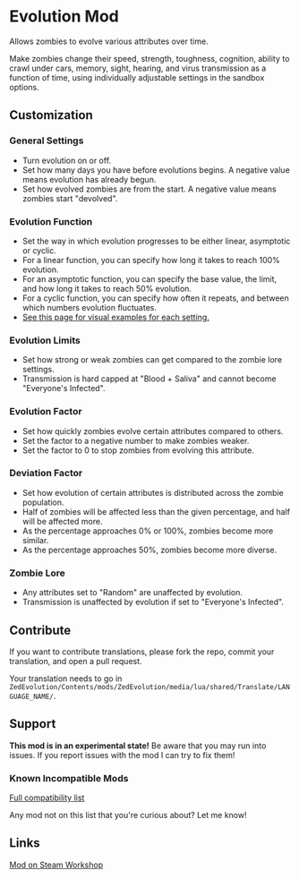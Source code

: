 # Evolution Mod

Allows zombies to evolve various attributes over time.

Make zombies change their speed, strength, toughness, cognition, ability to crawl under cars, memory, sight, hearing, and virus transmission as a function of time, using individually adjustable settings in the sandbox options.

## Customization

### General Settings

- Turn evolution on or off.
- Set how many days you have before evolutions begins. A negative value means evolution has already begun.
- Set how evolved zombies are from the start. A negative value means zombies start "devolved".

### Evolution Function

- Set the way in which evolution progresses to be either linear, asymptotic or cyclic.
- For a linear function, you can specify how long it takes to reach 100% evolution.
- For an asymptotic function, you can specify the base value, the limit, and how long it takes to reach 50% evolution.
- For a cyclic function, you can specify how often it repeats, and between which numbers evolution fluctuates.
- [See this page for visual examples for each setting.](https://github.com/Kayliii/ZedEvolution/wiki/Functions)

### Evolution Limits

- Set how strong or weak zombies can get compared to the zombie lore settings.
- Transmission is hard capped at "Blood + Saliva" and cannot become "Everyone's Infected".

### Evolution Factor

- Set how quickly zombies evolve certain attributes compared to others.
- Set the factor to a negative number to make zombies weaker.
- Set the factor to 0 to stop zombies from evolving this attribute.

### Deviation Factor

- Set how evolution of certain attributes is distributed across the zombie population.
- Half of zombies will be affected less than the given percentage, and half will be affected more.
- As the percentage approaches 0% or 100%, zombies become more similar.
- As the percentage approaches 50%, zombies become more diverse.

### Zombie Lore

- Any attributes set to "Random" are unaffected by evolution.
- Transmission is unaffected by evolution if set to "Everyone's Infected".

## Contribute

If you want to contribute translations, please fork the repo, commit your translation, and open a pull request.

Your translation needs to go in `ZedEvolution/Contents/mods/ZedEvolution/media/lua/shared/Translate/LANGUAGE_NAME/`.

## Support

**This mod is in an experimental state!** Be aware that you may run into issues. If you report issues with the mod I can try to fix them!

### Known Incompatible Mods

[Full compatibility list](https://github.com/Kayliii/ZedEvolution/wiki/Compatibility-with-other-mods)

Any mod not on this list that you're curious about? Let me know!

## Links

[Mod on Steam  Workshop](https://steamcommunity.com/sharedfiles/filedetails/?id=2729417044)
